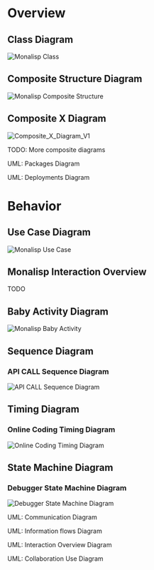 
# Overview

## Class Diagram
![Monalisp Class](MonalispClass.jpeg)

## Composite Structure Diagram
![Monalisp Composite Structure](MonalispCompositeStruture.jpeg)

## Composite X Diagram
![Composite_X_Diagram_V1](Composite_X_Diagram_V1.jpeg)

TODO: More composite diagrams

UML: Packages Diagram

UML: Deployments Diagram


# Behavior

## Use Case Diagram
![Monalisp Use Case](MonalispUseCase.jpeg)

## Monalisp Interaction Overview
TODO

## Baby Activity Diagram
![Monalisp Baby Activity](MonalispBabyActivity.jpeg)

## Sequence Diagram

### API CALL Sequence Diagram
![API CALL Sequence Diagram](API_CALL_Sequence_Diagram_V1_0.jpeg)

## Timing Diagram

### Online Coding Timing Diagram
![Online Coding Timing Diagram](Online_Coding_Timing_Diagram_V1.0.jpeg)

## State Machine Diagram

### Debugger State Machine Diagram
![Debugger State Machine Diagram](Debugger_State_Machine_Diagram_V1.jpeg)

UML: Communication Diagram

UML: Information flows Diagram

UML: Interaction Overview Diagram

UML: Collaboration Use Diagram



